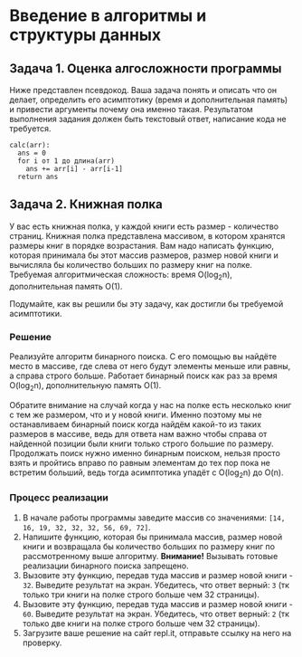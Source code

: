 # Введение в алгоритмы и структуры данных

## Задача 1. Оценка алгосложности программы
Ниже представлен псевдокод. Ваша задача понять и описать что он делает, определить его асимптотику (время и дополнительная память) и привести аргументы почему она именно такая. Результатом выполнения задания должен быть текстовый ответ, написание кода не требуется.

```
calc(arr):
  ans = 0
  for i от 1 до длина(arr)
    ans += arr[i] - arr[i-1]
  return ans 
```

## Задача 2. Книжная полка
У вас есть книжная полка, у каждой книги есть размер - количество страниц. Книжная полка представлена массивом, в котором хранятся размеры книг в порядке возрастания. Вам надо написать функцию, которая принимала бы этот массив размеров, размер новой книги и вычисляла бы количество больших по размеру книг на полке. Требуемая алгоритмическая сложность: время O(log<sub>2</sub>n), дополнительная память O(1).

Подумайте, как вы решили бы эту задачу, как достигли бы требуемой асимптотики.

### Решение
  Реализуйте алгоритм бинарного поиска. С его помощью вы найдёте место в массиве, где слева от него будут элементы меньше или равны, а справа строго больше. Работает бинарный поиск как раз за время O(log<sub>2</sub>n), дополнительную память O(1).
  
  Обратите внимание на случай когда у нас на полке есть несколько книг с тем же размером, что и у новой книги. Именно поэтому мы не останавливаем бинарный поиск когда найдём какой-то из таких размеров в массиве, ведь для ответа нам важно чтобы справа от найденной позиции были книги только строго большие по размеру. Продолжать поиск нужно именно бинарным поиском, нельзя просто взять и пройтись вправо по равным элементам до тех пор пока не встретим больший, ведь тогда асимптотика упадёт с O(log<sub>2</sub>n) до O(n).

### Процесс реализации
1. В начале работы программы заведите массив со значениями: `[14, 16, 19, 32, 32, 32, 56, 69, 72]`.
2. Напишите функцию, которая бы принимала массив, размер новой книги и возвращала бы количество больших по размеру книг по рассмотренному выше алгоритму. **Внимание!** Вызывать готовые реализации бинарного поиска запрещено.
3. Вызовите эту функцию, передав туда массив и размер новой книги - `32`. Выведите результат на экран. Убедитесь, что ответ верный: `3` (тк только три книги на полке строго больше чем 32 страницы).
4. Вызовите эту функцию, передав туда массив и размер новой книги - `60`. Выведите результат на экран. Убедитесь, что ответ верный: `2` (тк только две книги на полке строго больше чем 32 страницы).
5. Загрузите ваше решение на сайт repl.it, отправьте ссылку на него на проверку.